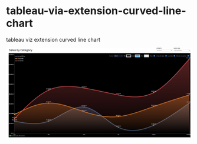 # tableau-via-extension-curved-line-chart
tableau viz extension curved line chart

![texto alternativo](Sample.png)
